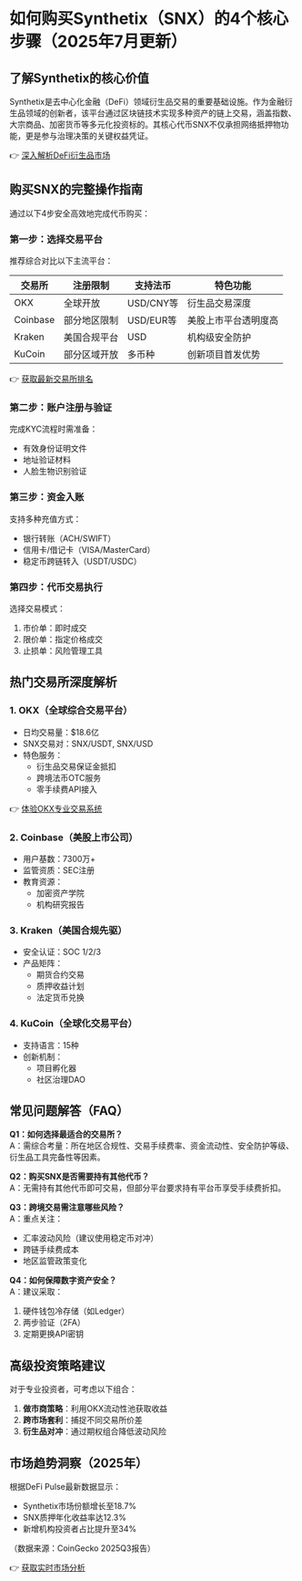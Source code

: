 # 如何购买Synthetix（SNX）的4个核心步骤（2025年7月更新）

## 了解Synthetix的核心价值  
Synthetix是去中心化金融（DeFi）领域衍生品交易的重要基础设施。作为金融衍生品领域的创新者，该平台通过区块链技术实现多种资产的链上交易，涵盖指数、大宗商品、加密货币等多元化投资标的。其核心代币SNX不仅承担网络抵押物功能，更是参与治理决策的关键权益凭证。

👉 [深入解析DeFi衍生品市场](https://bit.ly/okx_welcome)

## 购买SNX的完整操作指南  
通过以下4步安全高效地完成代币购买：

### 第一步：选择交易平台  
推荐综合对比以下主流平台：

| 交易所   | 注册限制       | 支持法币    | 特色功能               |
|----------|----------------|-------------|------------------------|
| OKX      | 全球开放       | USD/CNY等   | 衍生品交易深度          |
| Coinbase | 部分地区限制   | USD/EUR等   | 美股上市平台透明度高    |
| Kraken   | 美国合规平台   | USD         | 机构级安全防护          |
| KuCoin   | 部分区域开放   | 多币种      | 创新项目首发优势        |

👉 [获取最新交易所排名](https://bit.ly/okx_welcome)

### 第二步：账户注册与验证  
完成KYC流程时需准备：
- 有效身份证明文件
- 地址验证材料
- 人脸生物识别验证

### 第三步：资金入账  
支持多种充值方式：
- 银行转账（ACH/SWIFT）
- 信用卡/借记卡（VISA/MasterCard）
- 稳定币跨链转入（USDT/USDC）

### 第四步：代币交易执行  
选择交易模式：
1. 市价单：即时成交
2. 限价单：指定价格成交
3. 止损单：风险管理工具

## 热门交易所深度解析  
### 1. OKX（全球综合交易平台）  
- 日均交易量：$18.6亿  
- SNX交易对：SNX/USDT, SNX/USD  
- 特色服务：  
  - 衍生品交易保证金抵扣  
  - 跨境法币OTC服务  
  - 零手续费API接入  

👉 [体验OKX专业交易系统](https://bit.ly/okx_welcome)

### 2. Coinbase（美股上市公司）  
- 用户基数：7300万+  
- 监管资质：SEC注册  
- 教育资源：  
  - 加密资产学院  
  - 机构研究报告  

### 3. Kraken（美国合规先驱）  
- 安全认证：SOC 1/2/3  
- 产品矩阵：  
  - 期货合约交易  
  - 质押收益计划  
  - 法定货币兑换  

### 4. KuCoin（全球化交易平台）  
- 支持语言：15种  
- 创新机制：  
  - 项目孵化器  
  - 社区治理DAO  

## 常见问题解答（FAQ）  
**Q1：如何选择最适合的交易所？**  
A：需综合考量：所在地区合规性、交易手续费率、资金流动性、安全防护等级、衍生品工具完备性等因素。

**Q2：购买SNX是否需要持有其他代币？**  
A：无需持有其他代币即可交易，但部分平台要求持有平台币享受手续费折扣。

**Q3：跨境交易需注意哪些风险？**  
A：重点关注：  
- 汇率波动风险（建议使用稳定币对冲）  
- 跨链手续费成本  
- 地区监管政策变化  

**Q4：如何保障数字资产安全？**  
A：建议采取：  
1. 硬件钱包冷存储（如Ledger）  
2. 两步验证（2FA）  
3. 定期更换API密钥  

## 高级投资策略建议  
对于专业投资者，可考虑以下组合：  
1. **做市商策略**：利用OKX流动性池获取收益  
2. **跨市场套利**：捕捉不同交易所价差  
3. **衍生品对冲**：通过期权组合降低波动风险  

## 市场趋势洞察（2025年）  
根据DeFi Pulse最新数据显示：  
- Synthetix市场份额增长至18.7%  
- SNX质押年化收益率达12.3%  
- 新增机构投资者占比提升至34%  

（数据来源：CoinGecko 2025Q3报告）

👉 [获取实时市场分析](https://bit.ly/okx_welcome)